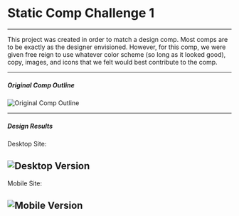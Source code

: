 # Static Comp Challenge 1
---

This project was created in order to match a design comp. Most comps are to be exactly as the designer envisioned. However, for this comp, we were given free reign to use whatever color scheme (so long as it looked good), copy, images, and icons that we felt would best contribute to the comp.

---
##### Original Comp Outline

![Original Comp Outline]()

---

##### Design Results

Desktop Site:

![Desktop Version]()
---
Mobile Site:

![Mobile Version]()
---
